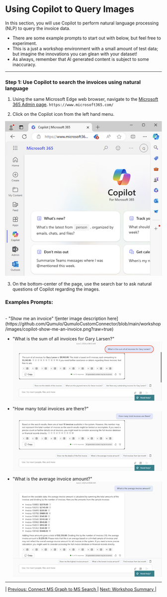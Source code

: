 # Using Copilot to Query Images

In this section, you will use Copilot to perform natural language processing (NLP) to query the invoice data. 
   - There are some example prompts to start out with below, but feel free to experiment. 
   - This is a just a workshop environment with a small amount of test data; but imagine the innovations you can glean with your dataset! 
   - As always, remember that AI generated content is subject to some inaccuracy. 

---

### Step 1: Use Copilot to search the invoices using natural language 

1. Using the same Microsoft Edge web browser, navigate to the [Microsoft 365 Admin page](https://www.microsoft365.com/). `https://www.microsoft365.com/`

2. Click on the Copilot icon from the left hand menu.

![enter image description here](https://github.com/Qumulo/QumuloCustomConnector/blob/main/workshop/images/ms365-admin-page.png?raw=true)

3. On the bottom-center of the page, use the search bar to ask natural questions of Copilot regarding the images. 

### **Examples Prompts**: <br>
<br>
- "Show me an invoice"
![enter image description here](https://github.com/Qumulo/QumuloCustomConnector/blob/main/workshop/images/copilot-show-me-an-invoice.png?raw=true)

- "What is the sum of all invoices for Gary Larsen?"
![enter image description here](https://github.com/Qumulo/QumuloCustomConnector/blob/main/workshop/images/copilot-sum-invoices-gary.png?raw=true)

- "How many total invoices are there?"
![enter image description here](https://github.com/Qumulo/QumuloCustomConnector/blob/main/workshop/images/copilot-how-many-invoices.png?raw=true)

- "What is the average invoice amount?"
![enter image description here](https://github.com/Qumulo/QumuloCustomConnector/blob/main/workshop/images/copilot-average-invoice.png?raw=true)


---
| [Previous: Connect MS Graph to MS Search ](qcc-workshop-connect-msgraph-search.md) | [Next: Workshop Summary ](qcc-workshop-summary.md) |  
